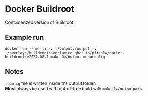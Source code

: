 # Docker Buildroot

Containerized version of Buildroot.

## Example run
```
docker run --rm -ti -v ./output:/output -v ./overlay:/buildroot/overlay:ro ghcr.io/pfrankw/docker-buildroot:v2024.08.1 make O=/output menuconfig
```


## Notes
`.config` file is written inside the output folder.  
**Must** always be used with out-of-tree build with `make O=/outputpath`.
